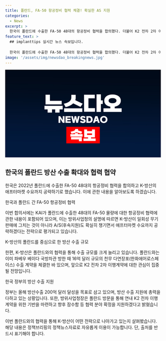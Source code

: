 ```yaml
---
title: 폴란드, FA-50 항공정비 협력 체결! 확실한 AS 지원
categories:
  - News
excerpt: >
  한국이 폴란드에 수출한 FA-50 48대의 항공정비 협력을 합의했다. 더불어 K2 전차 2차 이행계약 체결 협상과 한화에어로스페이스와의 업무 제휴를 추진하며 방산분야에서의 협력을 강화하고 있다. 해당 협력으로 폴란드 수출뿐 아니라 애프터마켓 수요까지 공략하며 K-방산의 경쟁력을 높이고 있으며, 정부는 이를 통해 올해 방산수출 200억 달러 달성을 목표로 하고 있다. 또한, 폴란드와의 방산 협력을 통해 잠재적 수출 대상국에 K-방산의 경쟁력을 보여주고, 올해 K-방산 수주 목표를 위해 노력하고 있다.
feature_text: >
  ## implanttips 실시간 뉴스 속보입니다.

  한국이 폴란드에 수출한 FA-50 48대의 항공정비 협력을 합의했다. 더불어 K2 전차 2차 이행계약 체결 협상과 한화에어로스페이스와의 업무 제휴를 추진하며 방산분야에서의 협력을 강화하고 있다. 해당 협력으로 폴란드 수출뿐 아니라 애프터마켓 수요까지 공략하며 K-방산의 경쟁력을 높이고 있으며, 정부는 이를 통해 올해 방산수출 200억 달러 달성을 목표로 하고 있다. 또한, 폴란드와의 방산 협력을 통해 잠재적 수출 대상국에 K-방산의 경쟁력을 보여주고, 올해 K-방산 수주 목표를 위해 노력하고 있다.
image: '/assets/img/newsdao_breakingnews.jpg'
---
```


<p><img src="/assets/img/newsdao_breakingnews.jpg" alt="implanttips 속보" /></p>

<h2 data-ke-size="size26">한국의 폴란드 방산 수출 확대와 협력 협약</h2>

<p>한국은 2022년 폴란드에 수출한 FA-50 48대의 항공정비 협력을 합의하고 K-방산의 애프터마켓 수요까지 공략하기로 했습니다. 이에 관한 내용을 알아보도록 하겠습니다.</p>

<p data-ke-size="size16">한국과 폴란드 간 FA-50 항공정비 협력</p>

<p>이번 합의서에는 KAI가 폴란드에 수출한 48대의 FA-50 물량에 대한 항공정비 협력에 관한 내용이 포함되어 있으며, 이는 방위사업청의 설명에 따르면 K-방산이 일회성 무기 판매에 그치는 것이 아니라 A/S(후속지원)도 확실히 챙기면서 애프터마켓 수요까지 공략하겠다는 전략으로 평가되고 있습니다.</p>

<p data-ke-size="size16">K-방산의 폴란드를 중심으로 한 방산 수출 규모</p>

<p>한편, K-방산은 폴란드와의 협력을 통해 수출 규모를 크게 늘리고 있습니다. 폴란드와는 이미 파베우 베이다 국방차관 방한 때 16억 달러 규모의 천무 다연장포(한화에어로스페이스) 수출 계약을 체결한 바 있으며, 앞으로 K2 전차 2차 이행계약에 대한 관심이 집중될 전망입니다.</p>

<p data-ke-size="size16">한국 정부의 방산 수출 지원</p>

<p>정부는 올해 방산수출 200억 달러 달성을 목표로 삼고 있으며, 방산 수출 지원에 총력을 다하고 있는 상황입니다. 또한, 방위사업청장은 폴란드 방문을 통해 연내 K2 전차 이행계약을 위한 기반을 마련하고 향후 잠수함 등 협력 분야 확정을 지원하겠다고 밝혔습니다.</p>

<p>이번 폴란드와의 협력을 통해 K-방산이 어떤 전략으로 나아가고 있는지 살펴봤습니다. 해당 내용은 정책브리핑의 정책뉴스자료로 자유롭게 이용이 가능합니다. 단, 출처를 반드시 표기해야 합니다.</p>

